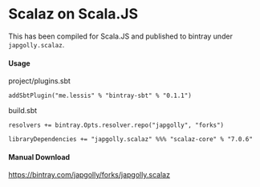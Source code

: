 # Scalaz on Scala.JS

This has been compiled for Scala.JS and published to bintray under `japgolly.scalaz`.

#### Usage

project/plugins.sbt
```
addSbtPlugin("me.lessis" % "bintray-sbt" % "0.1.1")
```

build.sbt
```
resolvers += bintray.Opts.resolver.repo("japgolly", "forks")

libraryDependencies += "japgolly.scalaz" %%% "scalaz-core" % "7.0.6"
```

#### Manual Download
https://bintray.com/japgolly/forks/japgolly.scalaz
